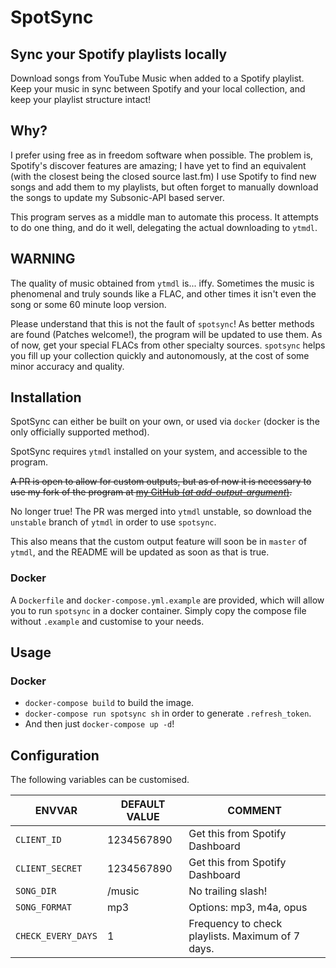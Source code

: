 # SpotSync
## Sync your Spotify playlists locally
Download songs from YouTube Music when added to a Spotify
playlist. Keep your music in sync between Spotify and your local
collection, and keep your playlist structure intact!

## Why?
I prefer using free as in freedom software when possible. The problem
is, Spotify's discover features are amazing; I have yet to find an
equivalent (with the closest being the closed source last.fm) I use
Spotify to find new songs and add them to my playlists, but often
forget to manually download the songs to update my Subsonic-API based
server.

This program serves as a middle man to automate this process. It
attempts to do one thing, and do it well, delegating the actual
downloading to `ytmdl`.

## **WARNING**
The quality of music obtained from `ytmdl` is... iffy. Sometimes the
music is phenomenal and truly sounds like a FLAC, and other times it
isn't even the song or some 60 minute loop version.

Please understand that this is not the fault of `spotsync`! As better
methods are found (Patches welcome!), the program will be updated to
use them. As of now, get your special FLACs from other specialty
sources. `spotsync` helps you fill up your collection quickly and
autonomously, at the cost of some minor accuracy and quality.

## Installation
SpotSync can either be built on your own, or used via `docker` (docker
is the only officially supported method).

SpotSync requires `ytmdl` installed on your system, and accessible to
the program.

~~A PR is open to allow for custom outputs, but as of now it is
necessary to use my fork of the program at [my GitHub (*at
add-output-argument*)](https://github.com/TheCatster/ytmdl).~~

No longer true! The PR was merged into `ytmdl` unstable, so download
the `unstable` branch of `ytmdl` in order to use `spotsync`.

This also means that the custom output feature will soon be in
`master` of `ytmdl`, and the README will be updated as soon as that is
true.

### Docker
A `Dockerfile` and `docker-compose.yml.example` are provided, which
will allow you to run `spotsync` in a docker container. Simply copy
the compose file without `.example` and customise to your needs.

## Usage
### Docker
- `docker-compose build` to build the image.
- `docker-compose run spotsync sh` in order to generate `.refresh_token`.
- And then just `docker-compose up -d`!

## Configuration
The following variables can be customised.

| ENVVAR | DEFAULT VALUE | COMMENT |
|--------|---------------|---------|
| `CLIENT_ID` | 1234567890 | Get this from Spotify Dashboard |
| `CLIENT_SECRET` | 1234567890 | Get this from Spotify Dashboard |
| `SONG_DIR` | /music | No trailing slash! |
| `SONG_FORMAT` | mp3 | Options: mp3, m4a, opus |
| `CHECK_EVERY_DAYS` | 1 | Frequency to check playlists. Maximum of 7 days. |

